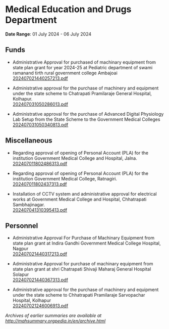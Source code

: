 # Medical Education and Drugs Department

**Date Range**: 01 July 2024 - 06 July 2024


## Funds
- Administrative Approval for purchased of machinary  equipment from state plan grant for year 2024-25 at Pediatric department of  swami ramanand tirth  rural government college Ambajoai\
  [202407021440257213.pdf](https://gr.maharashtra.gov.in/Site/Upload/Government%20Resolutions/English/202407021440257213.pdf)

- Administrative approval for the purchase of machinery and equipment under the state scheme to Chatrapati Pramilaraje General  Hospital, Kolhapur.\
  [202407031050286013.pdf](https://gr.maharashtra.gov.in/Site/Upload/Government%20Resolutions/English/202407031050286013.pdf)

- Administrative approval for the purchase of Advanced Digital Physiology Lab Setup from the State Scheme to the Government Medical Colleges\
  [202407031050340813.pdf](https://gr.maharashtra.gov.in/Site/Upload/Government%20Resolutions/English/202407031050340813.pdf)

## Miscellaneous
- Regarding approval of opening of Personal Account (PLA) for the institution Government Medical College and Hospital, Jalna.\
  [202407011802486313.pdf](https://gr.maharashtra.gov.in/Site/Upload/Government%20Resolutions/English/202407011802486313.pdf)

- Regarding approval of opening of Personal Account (PLA) for the institution Government Medical College, Ratnagiri.\
  [202407011802437313.pdf](https://gr.maharashtra.gov.in/Site/Upload/Government%20Resolutions/English/202407011802437313.pdf)

- Installation of CCTV system and administrative approval for electrical works at Government Medical College and Hospital, Chhatrapati Sambhajinagar.\
  [202407041310395413.pdf](https://gr.maharashtra.gov.in/Site/Upload/Government%20Resolutions/English/202407041310395413.pdf)

## Personnel
- Administrative Approval For Purchase of Machinary  Equipment from state plan grant at Indira Gandhi Government Medical College  Hospital, Nagpur\
  [202407021440317213.pdf](https://gr.maharashtra.gov.in/Site/Upload/Government%20Resolutions/English/202407021440317213.pdf)

- Administrative Approval for purchase of machinary  equipment from state plan grant at shri Chatrapati Shivaji Maharaj General Hospital Solapur\
  [202407021440367313.pdf](https://gr.maharashtra.gov.in/Site/Upload/Government%20Resolutions/English/202407021440367313.pdf)

- Administrative approval for the purchase of machinery and equipment under the state scheme to Chhatrapati Pramilaraje Sarvopachar Hospital, Kolhapur\
  [202407021246006913.pdf](https://gr.maharashtra.gov.in/Site/Upload/Government%20Resolutions/English/202407021246006913.pdf)


*Archives of earlier summaries are available at http://mahsummary.orgpedia.in/en/archive.html*